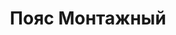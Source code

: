 ---
id: '31'
title: Пояс Монтажный
description: Залог 2000 рублей
price: '200'
order: 31
default_thumbnail_image: images/poyas.jpg
default_original_image: images/poyas_sm.jpg
category: content/category/08proch.md
featured: true
layout: product
---